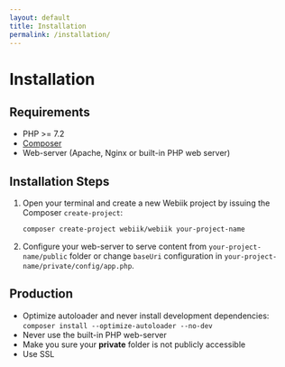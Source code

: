 ```yaml
---
layout: default
title: Installation
permalink: /installation/
---
```

# Installation

## Requirements
* PHP >= 7.2
* [Composer](https://getcomposer.org/doc/00-intro.md)
* Web-server (Apache, Nginx or built-in PHP web server) 

## Installation Steps
1. Open your terminal and create a new Webiik project by issuing the Composer `create-project`:
   ```bash
   composer create-project webiik/webiik your-project-name
   ```
2. Configure your web-server to serve content from `your-project-name/public` folder or change `baseUri` configuration in `your-project-name/private/config/app.php`.
   
## Production
* Optimize autoloader and never install development dependencies: `composer install --optimize-autoloader --no-dev`
* Never use the built-in PHP web-server
* Make you sure your **private** folder is not publicly accessible
* Use SSL 